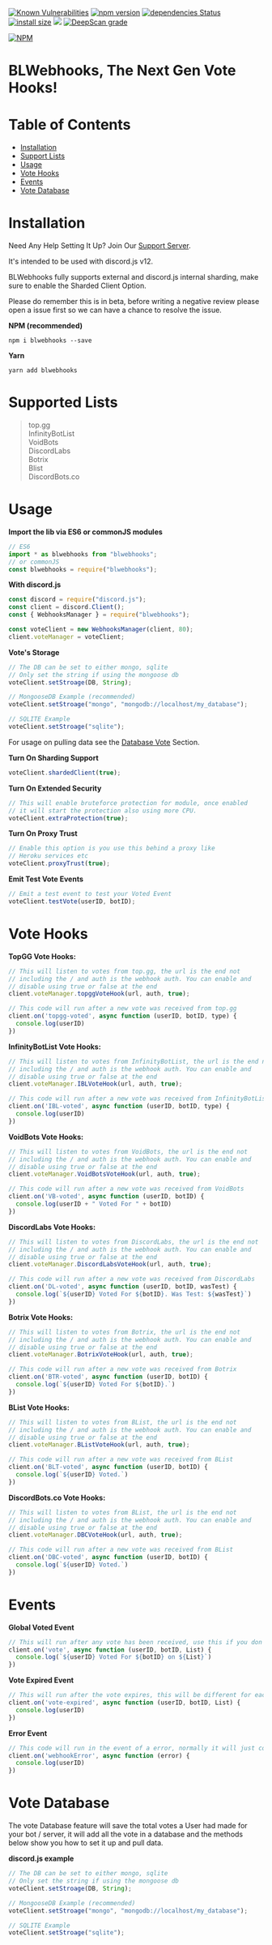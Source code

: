 [![Known Vulnerabilities](https://snyk.io/test/github/Strider-Bot/BLWebhooks/badge.svg)](https://snyk.io/test/github/Strider-Bot/BLWebhooks)
[![npm version](https://badge.fury.io/js/blwebhooks.svg)](https://badge.fury.io/js/blwebhooks)
[![dependencies Status](https://status.david-dm.org/gh/Strider-Bot/BLWebhooks.svg)](https://david-dm.org/Strider-Bot/BLWebhooks)
[![install size](https://packagephobia.com/badge?p=blwebhooks)](https://packagephobia.com/result?p=blwebhooks)
[![](https://data.jsdelivr.com/v1/package/npm/blwebhooks/badge?style=rounded)](https://www.jsdelivr.com/package/npm/blwebhooks)
[![DeepScan grade](https://deepscan.io/api/teams/12955/projects/15994/branches/330623/badge/grade.svg)](https://deepscan.io/dashboard#view=project&tid=12955&pid=15994&bid=330623)

[![NPM](https://nodei.co/npm/blwebhooks.png?downloads=true&downloadRank=true&stars=true)](https://nodei.co/npm/blwebhooks/)

# BLWebhooks, The Next Gen Vote Hooks!

# Table of Contents

- [Installation](#installation)
- [Support Lists](#supported-lists)
- [Usage](#usage)
- [Vote Hooks](#vote-hooks)
- [Events](#events)
- [Vote Database](#vote-database)

# Installation

Need Any Help Setting It Up? Join Our [Support Server](https://discord.gg/8j4ZkpPvzP).

It's intended to be used with discord.js v12.

BLWebhooks fully supports external and discord.js internal sharding, make sure to enable the Sharded Client Option.

Please do remember this is in beta, before writing a negative review please open a issue first so we can have a chance to resolve the issue.

**NPM (recommended)**
```
npm i blwebhooks --save
```

**Yarn**
```
yarn add blwebhooks
```

# Supported Lists

> top.gg<br>
> InfinityBotList<br>
> VoidBots<br>
> DiscordLabs<br>
> Botrix<br>
> Blist<br>
> DiscordBots.co<br>

# Usage

**Import the lib via ES6 or commonJS modules**
```js
// ES6
import * as blwebhooks from "blwebhooks";
// or commonJS
const blwebhooks = require("blwebhooks");
```

**With discord.js**
```js
const discord = require("discord.js");
const client = discord.Client();
const { WebhooksManager } = require("blwebhooks");

const voteClient = new WebhooksManager(client, 80);
client.voteManager = voteClient;
```

**Vote's Storage**
```js
// The DB can be set to either mongo, sqlite
// Only set the string if using the mongoose db
voteClient.setStroage(DB, String);

// MongooseDB Example (recommended)
voteClient.setStroage("mongo", "mongodb://localhost/my_database");

// SQLITE Example
voteClient.setStroage("sqlite");
```
For usage on pulling data see the [Database Vote](#database-vote) Section.

**Turn On Sharding Support**
```js
voteClient.shardedClient(true);
```

**Turn On Extended Security**
```js
// This will enable bruteforce protection for module, once enabled
// it will start the protection also using more CPU.
voteClient.extraProtection(true);
```

**Turn On Proxy Trust**
```js
// Enable this option is you use this behind a proxy like
// Heroku services etc
voteClient.proxyTrust(true);
```

**Emit Test Vote Events**
```js
// Emit a test event to test your Voted Event
voteClient.testVote(userID, botID);
```

# Vote Hooks

**TopGG Vote Hooks:**
```js
// This will listen to votes from top.gg, the url is the end not
// including the / and auth is the webhook auth. You can enable and
// disable using true or false at the end
client.voteManager.topggVoteHook(url, auth, true);

// This code will run after a new vote was received from top.gg
client.on('topgg-voted', async function (userID, botID, type) {
  console.log(userID)
})
```

**InfinityBotList Vote Hooks:**
```js
// This will listen to votes from InfinityBotList, the url is the end not
// including the / and auth is the webhook auth. You can enable and
// disable using true or false at the end
client.voteManager.IBLVoteHook(url, auth, true);

// This code will run after a new vote was received from InfinityBotList
client.on('IBL-voted', async function (userID, botID, type) {
  console.log(userID)
})
```

**VoidBots Vote Hooks:**
```js
// This will listen to votes from VoidBots, the url is the end not
// including the / and auth is the webhook auth. You can enable and
// disable using true or false at the end
client.voteManager.VoidBotsVoteHook(url, auth, true);

// This code will run after a new vote was received from VoidBots
client.on('VB-voted', async function (userID, botID) {
  console.log(userID + " Voted For " + botID)
})
```

**DiscordLabs Vote Hooks:**
```js
// This will listen to votes from DiscordLabs, the url is the end not
// including the / and auth is the webhook auth. You can enable and
// disable using true or false at the end
client.voteManager.DiscordLabsVoteHook(url, auth, true);

// This code will run after a new vote was received from DiscordLabs
client.on('DL-voted', async function (userID, botID, wasTest) {
  console.log(`${userID} Voted For ${botID}. Was Test: ${wasTest}`)
})
```

**Botrix Vote Hooks:**
```js
// This will listen to votes from Botrix, the url is the end not
// including the / and auth is the webhook auth. You can enable and
// disable using true or false at the end
client.voteManager.BotrixVoteHook(url, auth, true);

// This code will run after a new vote was received from Botrix
client.on('BTR-voted', async function (userID, botID) {
  console.log(`${userID} Voted For ${botID}.`)
})
```

**BList Vote Hooks:**
```js
// This will listen to votes from BList, the url is the end not
// including the / and auth is the webhook auth. You can enable and
// disable using true or false at the end
client.voteManager.BListVoteHook(url, auth, true);

// This code will run after a new vote was received from BList
client.on('BLT-voted', async function (userID, botID) {
  console.log(`${userID} Voted.`)
})
```

**DiscordBots.co Vote Hooks:**
```js
// This will listen to votes from BList, the url is the end not
// including the / and auth is the webhook auth. You can enable and
// disable using true or false at the end
client.voteManager.DBCVoteHook(url, auth, true);

// This code will run after a new vote was received from BList
client.on('DBC-voted', async function (userID, botID) {
  console.log(`${userID} Voted.`)
})
```

# Events

**Global Voted Event**
```js
// This will run after any vote has been received, use this if you don't want seprate events for each list
client.on('vote', async function (userID, botID, List) {
  console.log(`${userID} Voted For ${botID} on ${List}`)
})
```

**Vote Expired Event**
```js
// This will run after the vote expires, this will be different for each list
client.on('vote-expired', async function (userID, botID, List) {
  console.log(userID)
})
```

**Error Event**
```js
// This code will run in the event of a error, normally it will just console.log the error but you can add custom error events here
client.on('webhookError', async function (error) {
  console.log(userID)
})
```

# Vote Database
The vote Database feature will save the total votes a User had made for your bot / server, it will add all the vote in a database and the methods below show you how to set it up and pull data.

**discord.js example**
```js
// The DB can be set to either mongo, sqlite
// Only set the string if using the mongoose db
voteClient.setStroage(DB, String);

// MongooseDB Example (recommended)
voteClient.setStroage("mongo", "mongodb://localhost/my_database");

// SQLITE Example
voteClient.setStroage("sqlite");
```
